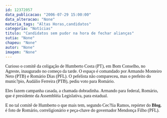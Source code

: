 ```yaml
---
id: 12372057
data_publicacao: "2006-07-29 15:00:00"
data_alteracao: "None"
materia_tags: "Altas Horas,candidatos"
categoria: "Notícias"
titulo: "Candidatos sem pudor na hora de fechar alianças"
sutia: "None"
chapeu: "None"
autor: "None"
imagem: "None"
---
```

<p><P><FONT face=Verdana>Curioso&nbsp;o comitê da coligação de Humberto Costa (PT), em Bom Conselho, no Agreste,&nbsp;inaugurado no começo da tarde. O espaço é comandado por Armando Monteiro Neto (PTB) e Romário Dias (PFL). O pefelista não compareceu, mas o prefeito do munic?pio, Audálio Ferreira (PTB), pediu voto para Romário.</FONT></P></p>
<p><P><FONT face=Verdana>Eles fazem campanha casada, a chamada dobradinha. Armando para federal, Romário, que é presidente da Assembléia Legislativa, para estadual.</FONT></P></p>
<p><P><FONT face=Verdana>E no tal comitê de Humberto o que mais tem, segundo Cec?lia Ramos, repórter do <STRONG>Blog</STRONG>, é foto de Romário, correligionário e peça-chave do governador Mendonça Filho (PFL).</FONT></P> </p>
